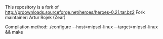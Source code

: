 This repository is a fork of http://prdownloads.sourceforge.net/heroes/heroes-0.21.tar.bz2
Fork maintainer: Artur Rojek (Zear)

Compilation method: ./configure --host=mipsel-linux --target=mipsel-linux && make
